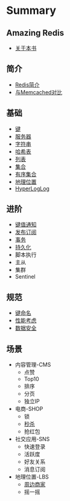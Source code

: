 # Summary

## Amazing Redis

* [关于本书](README.md)

## 简介

* [Redis简介](ru-men/shi-yao-shi-redis.md)
* [与Memcached对比](ru-men/redisyou-shi-yao-you-shi.md)

## 基础

* [键](ru-men/ji-ben-ming-ling/key.md)
* [服务器](ru-men/ji-ben-ming-ling/s.md)
* [字符串](zi-fu-chuan.md)
* [哈希表](ha-xi-biao.md)
* [列表](lian-biao.md)
* [集合](ji-he.md)
* [有序集合](you-xu-ji-he.md)
* [地理位置](di-li-wei-zhi.md)
* [HyperLogLog](hyperloglog.md)

## 进阶

* [键值通知](te-xing/jian-zhi-tong-zhi.md)
* [发布订阅](te-xing/fa-bu-ding-yue.md)
* [事务](te-xing/shi-wu.md)
* [持久化](te-xing/chi-jiu-hua.md)
* 脚本执行
* 主从
* 集群
* Sentinel

## 规范

* [键命名](kai-fa-gui-fan/keyming-ming.md)
* [性能考虑](kai-fa-gui-fan/xing-neng-kao-lv.md)
* [数据安全](kai-fa-gui-fan/shu-ju-an-quan.md)

## 场景

* 内容管理-CMS
  * 点赞
  * Top10
  * 排序
  * 分页
  * 独立IP
* 电商-SHOP
  * 锁
  * [秒杀](ying-yong-chang-jing/miao-sha.md)
  * 抢红包
* 社交应用-SNS
  * 快速登录
  * 活跃度
  * 好友关系
  * 消息订阅
* 地理位置-LBS
  * [周边商家](sheng-huo-fu-wu.md)
  * 摇一摇

